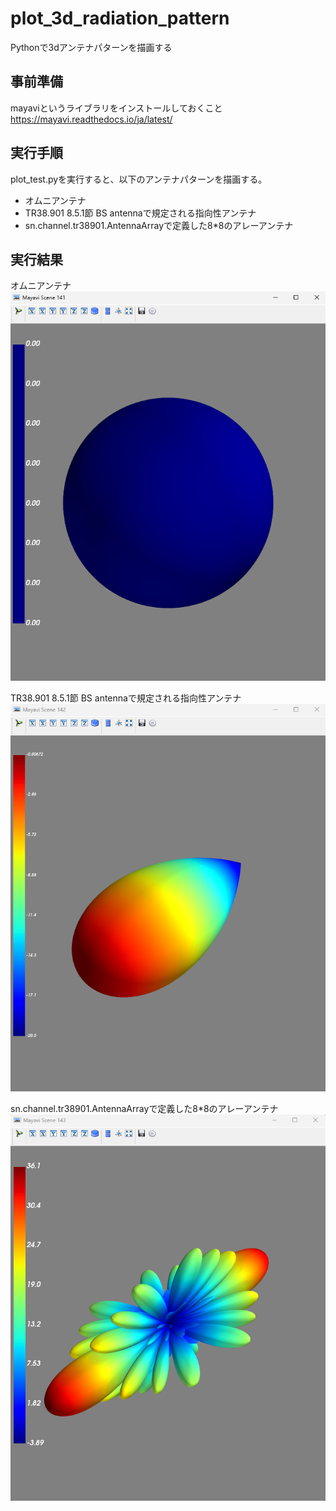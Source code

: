 # plot_3d_radiation_pattern
Pythonで3dアンテナパターンを描画する

## 事前準備
mayaviというライブラリをインストールしておくこと
https://mayavi.readthedocs.io/ja/latest/


## 実行手順
plot_test.pyを実行すると、以下のアンテナパターンを描画する。
- オムニアンテナ
- TR38.901 8.5.1節 BS antennaで規定される指向性アンテナ
- sn.channel.tr38901.AntennaArrayで定義した8*8のアレーアンテナ

## 実行結果
オムニアンテナ
![alt text](image.png)

TR38.901 8.5.1節 BS antennaで規定される指向性アンテナ
![alt text](image-1.png)

sn.channel.tr38901.AntennaArrayで定義した8*8のアレーアンテナ
![alt text](image-2.png)